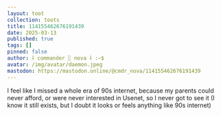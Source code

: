 ```yaml
---
layout: toot
collection: toots
title: 114155462676191439
date: 2025-03-13
published: true
tags: []
pinned: false
author: ⸸ commander ░ nova ⸸ :~$
avatar: /img/avatar/daemon.jpeg
mastodon: https://mastodon.online/@cmdr_nova/114155462676191439
---
```


I feel like I missed a whole era of 90s internet, because my parents could never afford, or were never interested in Usenet, so I never got to see it (I know it still exists, but I doubt it looks or feels anything like 90s internet)
